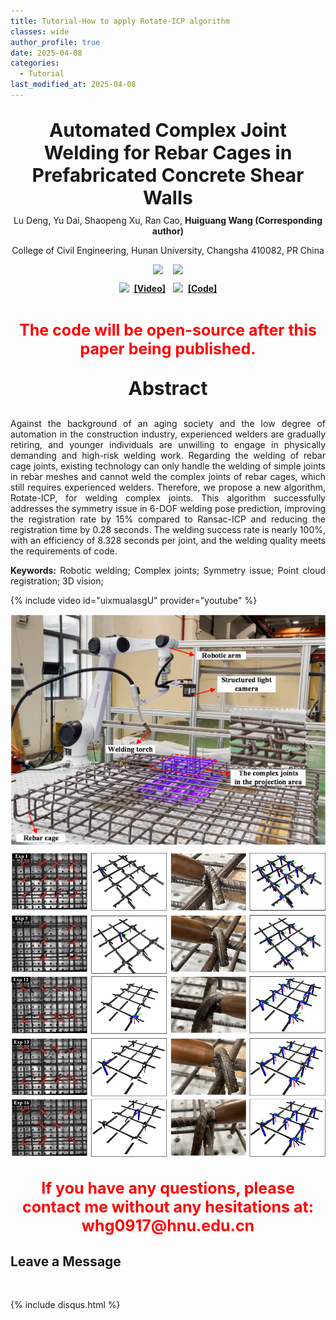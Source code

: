 ```yaml
---
title: Tutorial-How to apply Rotate-ICP algorithm
classes: wide
author_profile: true
date: 2025-04-08
categories: 
  - Tutorial
last_modified_at: 2025-04-08
---
```



<div style="text-align: center;">
  <p style="font-size: 30px; font-weight: bold; margin-bottom: 5px;">
    Automated Complex Joint Welding for Rebar Cages in Prefabricated Concrete Shear Walls<br/>
  </p>
  <p style="margin-top: 10px;">Lu Deng, Yu Dai, Shaopeng Xu, Ran Cao, <strong>Huiguang Wang (Corresponding author)</strong></p>
  <p style="margin-top: 10px;">College of Civil Engineering, Hunan University, Changsha 410082, PR China</p>

  <div style="display: flex; justify-content: center; align-items: center; width: 400px; margin: 0 auto;">
    <a href="https://www.hnu.edu.cn/" target="_blank">
      <img src="/web_resources/Hunan_University.svg" style="width: 200px; height: auto; margin-bottom: 10px;" />
    </a>
    &nbsp;&nbsp;&nbsp;&nbsp;
    <a href="https://www.dengteam.com/index.php?m=content&c=index&a=show&catid=70&id=251" target="_blank">
      <img src="/web_resources/dengteam.png" style="width: 200px; height: auto; margin-bottom: 10px;" />
    </a>
  </div>

</div>




<div style="display: flex; justify-content: center; align-items: center;">
  <a href="https://www.youtube.com/watch?v=uixmualasgU"><img src="/web_resources\youtube.svg" style="max-width: 40px; height: auto;" /></a> &nbsp;&nbsp;<a href="https://www.youtube.com/watch?v=uixmualasgU"><strong>[Video]</strong></a>
  &nbsp;&nbsp;&nbsp;
  <a href="https://github.com/huiguangwang"><img src="/web_resources\github.svg" style="max-width: 30px; height: auto;" /></a> &nbsp;&nbsp;<a href="https://github.com/huiguangwang"><strong>[Code]</strong></a>
</div>

<br>

<div style="text-align: center;">
  <p style="color: red; font-size: 25px; font-weight: bold;">
    The code will be open-source after this paper being published.
  </p>
</div>

<div style="text-align: center;">
  <p style="font-size: 30px; font-weight: bold;">
    Abstract
  </p>
</div>

<div style="text-align: justify;">
  <p style="margin-top: 10px;">Against the background of an aging society and the low degree of automation in the construction industry, experienced welders are gradually retiring, and younger individuals are unwilling to engage in physically demanding and high-risk welding work. Regarding the welding of rebar cage joints, existing technology can only handle the welding of simple joints in rebar meshes and cannot weld the complex joints of rebar cages, which still requires experienced welders. Therefore, we propose a new algorithm, Rotate-ICP, for welding complex joints. This algorithm successfully addresses the symmetry issue in 6-DOF welding pose prediction, improving the registration rate by 15% compared to Ransac-ICP and reducing the registration time by 0.28 seconds. The welding success rate is nearly 100%, with an efficiency of 8.328 seconds per joint, and the welding quality meets the requirements of code.
  </p>
  <p><strong>Keywords:</strong> Robotic welding; Complex joints; Symmetry issue; Point cloud registration; 3D vision;
  </p>
</div>

{% include video id="uixmualasgU" provider="youtube" %}




<div style="text-align: justify;">
    <div style="display: flex; justify-content: center; align-items: center; margin: 0 auto;">
      <img src="/web_resources\post\Rotate-ICP\welding.png" style="max-width: 100%; height: auto; margin-bottom: 10px;" />
    </div>
    <div style="display: flex; justify-content: center; align-items: center; margin: 0 auto;">
      <img src="/web_resources\post\Rotate-ICP\welding1.png" style="max-width: 100%; height: auto; margin-bottom: 10px;" />
    </div>
</div>




<div style="text-align: center;">
  <p style="color: red; font-size: 25px; font-weight: bold;">
    If you have any questions, please contact me without any hesitations at: whg0917@hnu.edu.cn
  </p>
</div>


## Leave a Message

<br>

{% include disqus.html %} 

<br>